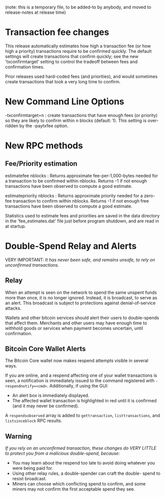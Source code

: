 (note: this is a temporary file, to be added-to by anybody, and moved to
release-notes at release time)

Transaction fee changes
=======================

This release automatically estimates how high a transaction fee (or how
high a priority) transactions require to be confirmed quickly. The default
settings will create transactions that confirm quickly; see the new
'txconfirmtarget' setting to control the tradeoff between fees and
confirmation times.

Prior releases used hard-coded fees (and priorities), and would
sometimes create transactions that took a very long time to confirm.


New Command Line Options
========================

-txconfirmtarget=n : create transactions that have enough fees (or priority)
so they are likely to confirm within n blocks (default: 1). This setting
is over-ridden by the -paytxfee option.

New RPC methods
===============

Fee/Priority estimation
-----------------------

estimatefee nblocks : Returns approximate fee-per-1,000-bytes needed for
a transaction to be confirmed within nblocks. Returns -1 if not enough
transactions have been observed to compute a good estimate.

estimatepriority nblocks : Returns approximate priority needed for
a zero-fee transaction to confirm within nblocks. Returns -1 if not
enough free transactions have been observed to compute a good
estimate.

Statistics used to estimate fees and priorities are saved in the
data directory in the 'fee_estimates.dat' file just before
program shutdown, and are read in at startup.

Double-Spend Relay and Alerts
=============================
VERY IMPORTANT: *It has never been safe, and remains unsafe, to rely*
*on unconfirmed transactions.*

Relay
-----
When an attempt is seen on the network to spend the same unspent funds
more than once, it is no longer ignored.  Instead, it is broadcast, to
serve as an alert.  This broadcast is subject to protections against
denial-of-service attacks.

Wallets and other bitcoin services should alert their users to
double-spends that affect them.  Merchants and other users may have
enough time to withhold goods or services when payment becomes
uncertain, until confirmation.

Bitcoin Core Wallet Alerts
--------------------------
The Bitcoin Core wallet now makes respend attempts visible in several
ways.

If you are online, and a respend affecting one of your wallet
transactions is seen, a notification is immediately issued to the
command registered with `-respendnotify=<cmd>`.  Additionally, if
using the GUI:
 - An alert box is immediately displayed.
 - The affected wallet transaction is highlighted in red until it is
   confirmed (and it may never be confirmed).

A `respendsobserved` array is added to `gettransaction`, `listtransactions`,
and `listsinceblock` RPC results.

Warning
-------
*If you rely on an unconfirmed transaction, these changes do VERY*
*LITTLE to protect you from a malicious double-spend, because:*

 - You may learn about the respend too late to avoid doing whatever
   you were being paid for.
 - Using other relay rules, a double-spender can craft the double- 
   spend to resist broadcast.
 - Miners can choose which conflicting spend to confirm, and some
   miners may not confirm the first acceptable spend they see.

